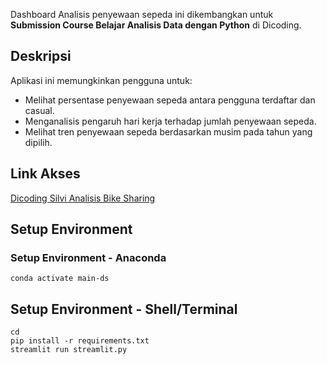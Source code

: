 Dashboard Analisis penyewaan sepeda ini dikembangkan untuk **Submission Course Belajar Analisis Data dengan Python** di Dicoding.

## Deskripsi
Aplikasi ini memungkinkan pengguna untuk:
- Melihat persentase penyewaan sepeda antara pengguna terdaftar dan casual.
- Menganalisis pengaruh hari kerja terhadap jumlah penyewaan sepeda.
- Melihat tren penyewaan sepeda berdasarkan musim pada tahun yang dipilih.
  
## Link Akses
[Dicoding Silvi Analisis Bike Sharing](https://silvi04bike.streamlit.app/)

## Setup Environment
### Setup Environment - Anaconda
```
conda activate main-ds
```
## Setup Environment - Shell/Terminal
```
cd
pip install -r requirements.txt
streamlit run streamlit.py
```

